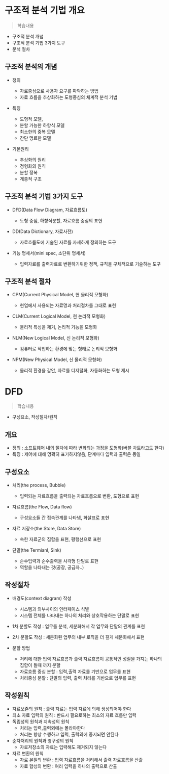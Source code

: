 # 구조적 분석 기법 개요
> 학습내용
- 구조적 분석 개념
- 구조적 분석 기법 3가지 도구
- 분석 절차

## 구조적 분석의 개념
- 정의
    - 자료중심으로 사용자 요구를 파악하는 방법
    - 자료 흐름을 추상화하는 도형중심의 체계적 분석 기법

- 특징
    - 도형적 모델, 
    - 분할 가능한 하향식 모델
    - 최소한의 중복 모델
    - 간단 명료한 모델

- 기본원리
    - 추상화의 원리
    - 정형화의 원칙
    - 분할 정복
    - 계층적 구조

## 구조적 분석 기법 3가지 도구
- DFD(Data Flow Diagram, 자료흐름도)
    - 도형 중심, 하향식분할, 자료흐름 중심의 표현

- DD(Data Dictionary, 자료사전)
    - 자료흐름도에 기술된 자료를 자세하게 정의하는 도구

- 기능 명세서(mini spec, 소단위 명세서)
    - 입력자료를 출력자료로 변환하기위한 정책, 규칙을 구체적으로 기술하는 도구

## 구조적 분석 절차
- CPM(Current Physical Model, 현 물리적 모형화)
    - 현업에서 사용되는 자료명과 처리절차를 그대로 표현

- CLM(Current Logical Model, 현 논리적 모형화)
    - 물리적 특성을 제거, 논리적 기능을 모형화

- NLM(New Logical Model, 신 논리적 모형화)
    - 컴퓨터로 작업하는 환경에 맞는 형태로 논리적 모형화

- NPM(New Physical Model, 신 물리적 모형화)
    - 물리적 환경을 감안, 자료를 디지털화, 자동화하는 모형 제시


# DFD
> 학습내용
- 구성요소, 작성절차/원칙

## 개요
- 정의 : 소프트웨어 내의 절차에 따라 변화되는 과정을 도형화(버블 차트라고도 한다)
- 특징 : 제어에 대해 명확히 표기하지않음, 단계마다 입력과 출력은 동일

## 구성요소
- 처리(the process, Bubble)
    - 입력되는 자료흐름을 출력되는 자료흐름으로 변환, 도형으로 표현

- 자료흐름(the Flow, Data flow)
    - 구성요소들 간 접속관계를 나타냄, 화살표로 표현

- 자료 저장소(the Store, Data Store)
    - 속한 자료군의 집합을 표현, 평행선으로 표현

- 단말(the Termianl, Sink)
    - 순수입력과 순수출력을 사각형 단말로 표현
    - 역할을 나타내는 것(공장, 공급자..)

## 작성절차
- 배경도(context diagram) 작성
    - 시스템과 외부사이의 인터페이스 식별
    - 시스템 전체를 나타내는 하나의 처리와 상호작용하는 단말로 표현

- 1차 분할도 작성 : 업무를 분석, 세분화해서 각 업무와 단말의 관계를 표현
- 2차 분할도 작성 : 세분화된 업무의 내부 로직을 더 깊게 세분화해서 표현
- 분할 방법 
    - 처리에 대한 입력 자료흐름과 출력 자료흐름이 공통적인 성질을 가지는 하나의 집합이 될때 까지 분할
    - 자료흐름 중심 분할 : 입력,출력 자료를 기반으로 업무를 표현
    - 처리중심 분할 : 단말의 입력, 출력 처리를 기반으로 업무를 표현

## 작성원칙
- 자료보존의 원칙 : 출력 자료는 입력 자료에 의해 생성되어야 한다
- 최소 자료 입력의 원칙 : 반드시 필요로하는 최소의 자료 흐름만 입력
- 독립성의 원칙과 지속성의 원칙 
    - 처리는 입력,출력외에는 몰라야한다
    - 처리는 항상 수행하고 입력, 출력외에 중지되면 안된다
- 순차처리의 원칙과 영구성의 원칙
    - 자료저장소의 자료는 입력해도 제거되지 않는다
- 자료 변환의 원칙
    - 자료 본질의 변환 : 입력 자료흐름을 처리해서 출력 자료흐름을 산출
    - 자료 합성의 변환 : 여러 입력을 하나의 출력으로 산출
